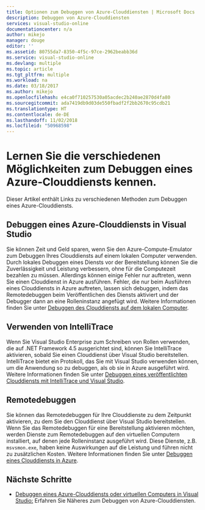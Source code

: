 ```yaml
---
title: Optionen zum Debuggen von Azure-Clouddiensten | Microsoft Docs
description: Debuggen von Azure-Clouddiensten
services: visual-studio-online
documentationcenter: n/a
author: mikejo
manager: douge
editor: ''
ms.assetid: 80755da7-8350-4f5c-97ce-2962beabb36d
ms.service: visual-studio-online
ms.devlang: multiple
ms.topic: article
ms.tgt_pltfrm: multiple
ms.workload: na
ms.date: 03/18/2017
ms.author: mikejo
ms.openlocfilehash: e4ca0f710257530a05acdec2b240ae2870d4fa80
ms.sourcegitcommit: ada7419db9d03de550fbadf2f2bb2670c95cdb21
ms.translationtype: HT
ms.contentlocale: de-DE
ms.lasthandoff: 11/02/2018
ms.locfileid: "50968598"
---
```

# <a name="learn-the-various-ways-to-debug-an-azure-cloud-service"></a>Lernen Sie die verschiedenen Möglichkeiten zum Debuggen eines Azure-Clouddiensts kennen.
Dieser Artikel enthält Links zu verschiedenen Methoden zum Debuggen eines Azure-Clouddiensts. 

## <a name="debugging-an-azure-cloud-service-in-visual-studio"></a>Debuggen eines Azure-Clouddiensts in Visual Studio
Sie können Zeit und Geld sparen, wenn Sie den Azure-Compute-Emulator zum Debuggen Ihres Clouddiensts auf einem lokalen Computer verwenden. Durch lokales Debuggen eines Diensts vor der Bereitstellung können Sie die Zuverlässigkeit und Leistung verbessern, ohne für die Computezeit bezahlen zu müssen. Allerdings können einige Fehler nur auftreten, wenn Sie einen Clouddienst in Azure ausführen. Fehler, die nur beim Ausführen eines Clouddiensts in Azure auftreten, lassen sich debuggen, indem das Remotedebuggen beim Veröffentlichen des Diensts aktiviert und der Debugger dann an eine Rolleninstanz angefügt wird. Weitere Informationen finden Sie unter [Debuggen des Clouddiensts auf dem lokalen Computer](vs-azure-tools-debug-cloud-services-virtual-machines.md#debug-your-cloud-service-on-your-local-computer).

## <a name="using-intellitrace"></a>Verwenden von IntelliTrace 
Wenn Sie Visual Studio Enterprise zum Schreiben von Rollen verwenden, die auf .NET Framework 4.5 ausgerichtet sind, können Sie IntelliTrace aktivieren, sobald Sie einen Clouddienst über Visual Studio bereitstellen. IntelliTrace bietet ein Protokoll, das Sie mit Visual Studio verwenden können, um die Anwendung so zu debuggen, als ob sie in Azure ausgeführt wird. Weitere Informationen finden Sie unter [Debuggen eines veröffentlichten Clouddiensts mit IntelliTrace und Visual Studio](http://go.microsoft.com/fwlink/p/?LinkId=623016).

## <a name="remote-debugging"></a>Remotedebuggen 
Sie können das Remotedebuggen für Ihre Clouddienste zu dem Zeitpunkt aktivieren, zu dem Sie den Clouddienst über Visual Studio bereitstellen. Wenn Sie das Remotedebuggen für eine Bereitstellung aktivieren möchten, werden Dienste zum Remotedebuggen auf den virtuellen Computern installiert, auf denen jede Rolleninstanz ausgeführt wird. Diese Dienste, z.B. `msvsmon.exe`, haben keine Auswirkungen auf die Leistung und führen nicht zu zusätzlichen Kosten. Weitere Informationen finden Sie unter [Debuggen eines Clouddiensts in Azure](vs-azure-tools-debug-cloud-services-virtual-machines.md#debug-a-cloud-service-in-azure).

## <a name="next-steps"></a>Nächste Schritte
- [Debuggen eines Azure-Clouddiensts oder virtuellen Computers in Visual Studio:](./vs-azure-tools-debug-cloud-services-virtual-machines.md) Erfahren Sie Näheres zum Debuggen von Azure-Clouddiensten.